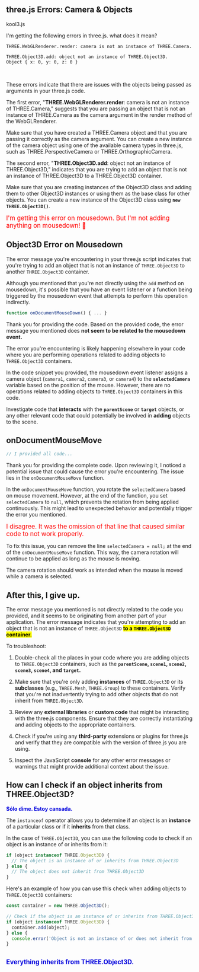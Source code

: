 ## three.js Errors: Camera & Objects

kool3.js

I'm getting the following errors in three.js.  what does it mean?

```
THREE.WebGLRenderer.render: camera is not an instance of THREE.Camera.

THREE.Object3D.add: object not an instance of THREE.Object3D.
Object { x: 0, y: 0, z: 0 }
```

<br>

These errors indicate that there are issues with the objects being passed as arguments in your three.js code.

The first error, "**THREE.WebGLRenderer.render**: camera is not an instance of THREE.Camera," suggests that you are passing an object that is not an instance of THREE.Camera as the camera argument in the render method of the WebGLRenderer.

Make sure that you have created a THREE.Camera object and that you are passing it correctly as the camera argument. You can create a new instance of the camera object using one of the available camera types in three.js, such as THREE.PerspectiveCamera or THREE.OrthographicCamera.

The second error, "**THREE.Object3D.add**: object not an instance of THREE.Object3D," indicates that you are trying to add an object that is not an instance of THREE.Object3D to a THREE.Object3D container.

Make sure that you are creating instances of the Object3D class and adding them to other Object3D instances or using them as the base class for other objects. You can create a new instance of the Object3D class using **`new THREE.Object3D()`**.

<span style="font-size:larger;color:red;">I'm getting this error on mousedown.  But I'm not adding anything on mousedown! 💢</span>

## Object3D Error on Mousedown

The error message you're encountering in your three.js script indicates that you're trying to add an object that is not an instance of `THREE.Object3D` to another `THREE.Object3D` container.

Although you mentioned that you're not directly using the `add` method on mousedown, it's possible that you have an event listener or a function being triggered by the mousedown event that attempts to perform this operation indirectly.

```js
function onDocumentMouseDown() { ... }
```

Thank you for providing the code. Based on the provided code, the error message you mentioned does **not seem to be related to the mousedown event.**

The error you're encountering is likely happening elsewhere in your code where you are performing operations related to adding objects to `THREE.Object3D` containers.

In the code snippet you provided, the mousedown event listener assigns a camera object (`camera1`, `camera2`, `camera3`, or `camera4`) to the **`selectedCamera`** variable based on the position of the mouse. However, there are no operations related to adding objects to `THREE.Object3D` containers in this code.

Investigate code that **interacts** with the **`parentScene`** or **`target`** objects, or any other relevant code that could potentially be involved in **adding** objects to the scene.

## onDocumentMouseMove

```js
// I provided all code...
```

Thank you for providing the complete code. Upon reviewing it, I noticed a potential issue that could cause the error you're encountering. The issue lies in the `onDocumentMouseMove` function.

In the `onDocumentMouseMove` function, you rotate the `selectedCamera` based on mouse movement. However, at the end of the function, you set `selectedCamera` to `null`, which prevents the rotation from being applied continuously. This might lead to unexpected behavior and potentially trigger the error you mentioned.

<span style="color:red;font-size:larger;">I disagree. It was the omission of that line that caused similar code to not work properly.</span>

To fix this issue, you can remove the line `selectedCamera = null;` at the end of the `onDocumentMouseMove` function. This way, the camera rotation will continue to be applied as long as the mouse is moving.

The camera rotation should work as intended when the mouse is moved while a camera is selected.

## After this, I give up.

The error message you mentioned is not directly related to the code you provided, and it seems to be originating from another part of your application. The error message indicates that you're attempting to add an object that is not an instance of `THREE.Object3D` <mark>**to a `THREE.Object3D` container.**</mark>

To troubleshoot:

1. Double-check all the places in your code where you are adding objects to `THREE.Object3D` containers, such as the **`parentScene`, `scene1`, `scene2`, `scene3`, `scene4`, and `target`.**

2. Make sure that you're only adding **instances** of `THREE.Object3D` or its **subclasses** (e.g., `THREE.Mesh`, `THREE.Group`) to these containers. Verify that you're not inadvertently trying to add other objects that do not inherit from `THREE.Object3D`.

3. Review any **external libraries** or **custom code** that might be interacting with the three.js components. Ensure that they are correctly instantiating and adding objects to the appropriate containers.

4. Check if you're using any **third-party** extensions or plugins for three.js and verify that they are compatible with the version of three.js you are using.

5. Inspect the JavaScript **console** for any other error messages or warnings that might provide additional context about the issue.

## How can I check if an object inherits from THREE.Object3D?

<span style="color:#0000dd;font-weight:bold;">Sólo dime. Estoy cansada.</span>

The `instanceof` operator allows you to determine if an object is an **instance** of a particular class or if it **inherits** from that class.

In the case of `THREE.Object3D`, you can use the following code to check if an object is an instance of or inherits from it:

```js
if (object instanceof THREE.Object3D) {
  // The object is an instance of or inherits from THREE.Object3D
} else {
  // The object does not inherit from THREE.Object3D
}
```

Here's an example of how you can use this check when adding objects to `THREE.Object3D` containers:

```js
const container = new THREE.Object3D();

// Check if the object is an instance of or inherits from THREE.Object3D
if (object instanceof THREE.Object3D) {
  container.add(object);
} else {
  console.error('Object is not an instance of or does not inherit from THREE.Object3D:', object);
}
```

<br>
<span style="color:#0000dd;font-weight:bold;font-size:larger;">Everything inherits from THREE.Object3D.</span>

<br>
